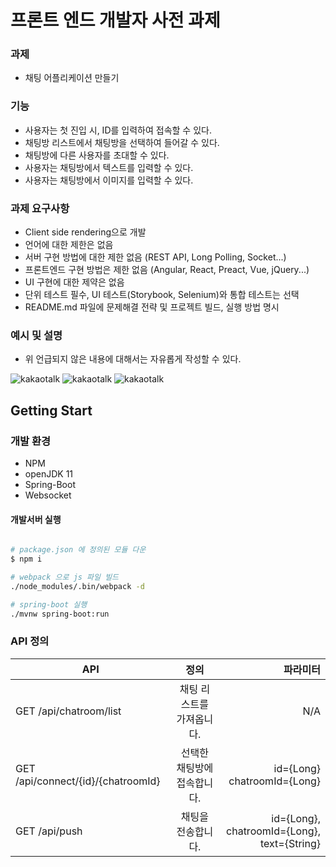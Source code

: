 # 프론트 엔드 개발자 사전 과제

### 과제
- 채팅 어플리케이션 만들기

### 기능
- 사용자는 첫 진입 시, ID를 입력하여 접속할 수 있다.
- 채팅방 리스트에서 채팅방을 선택하여 들어갈 수 있다.
- 채팅방에 다른 사용자를 초대할 수 있다.
- 사용자는 채팅방에서 텍스트를 입력할 수 있다.
- 사용자는 채팅방에서 이미지를 입력할 수 있다.

### 과제 요구사항
- Client side rendering으로 개발
- 언어에 대한 제한은 없음
- 서버 구현 방법에 대한 제한 없음 (REST API, Long Polling, Socket...)
- 프론트엔드 구현 방법은 제한 없음 (Angular, React, Preact, Vue, jQuery...)
- UI 구현에 대한 제약은 없음
- 단위 테스트 필수, UI 테스트(Storybook, Selenium)와 통합 테스트는 선택
- README.md 파일에 문제해결 전략 및 프로젝트 빌드, 실행 방법 명시

### 예시 및 설명
- 위 언급되지 않은 내용에 대해서는 자유롭게 작성할 수 있다.

![kakaotalk](./chat1.png)
![kakaotalk](./chat2.png)
![kakaotalk](./chat3.png)

## Getting Start

### 개발 환경
- NPM
- openJDK 11
- Spring-Boot
- Websocket

#### 개발서버 실행
``` bash

# package.json 에 정의된 모듈 다운
$ npm i

# webpack 으로 js 파일 빌드
./node_modules/.bin/webpack -d

# spring-boot 실행
./mvnw spring-boot:run
```

### API 정의
| API | 정의 | 파라미터 |
|---|:---:|---:|
| GET /api/chatroom/list | 채팅 리스트를 가져옵니다. | N/A |
| GET /api/connect/{id}/{chatroomId} | 선택한 채팅방에 접속합니다. | id={Long} chatroomId={Long} |
| GET /api/push | 채팅을 전송합니다. | id={Long}, chatroomId={Long}, text={String} |